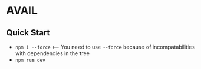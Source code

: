 # AVAIL

## Quick Start
* `npm i --force` <-- You need to use `--force` because of incompatabilities with dependencies in the tree
* `npm run dev`
